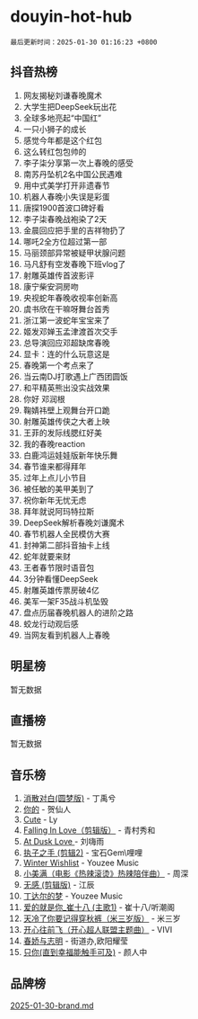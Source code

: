 # douyin-hot-hub

`最后更新时间：2025-01-30 01:16:23 +0800`

## 抖音热榜

1. 网友揭秘刘谦春晚魔术
1. 大学生把DeepSeek玩出花
1. 全球多地亮起“中国红”
1. 一只小狮子的成长
1. 感觉今年都是这个红包
1. 这么转红包包帅的
1. 李子柒分享第一次上春晚的感受
1. 南苏丹坠机2名中国公民遇难
1. 用中式美学打开非遗春节
1. 机器人春晚小失误是彩蛋
1. 唐探1900首波口碑好看
1. 李子柒春晚战袍染了2天
1. 金晨回应把手里的吉祥物扔了
1. 哪吒2全方位超过第一部
1. 马丽颈部异常被疑甲状腺问题
1. 马凡舒有空发春晚下班vlog了
1. 射雕英雄传首波影评
1. 康宁柴安洞房吻
1. 央视蛇年春晚收视率创新高
1. 虞书欣在干嘛呀舞台首秀
1. 浙江第一波蛇年宝宝来了
1. 姬发邓婵玉孟津渡首次交手
1. 总导演回应邓超缺席春晚
1. 显卡：连的什么玩意这是
1. 春晚第一个考点来了
1. 当云南DJ打歌遇上广西团圆饭
1. 和平精英熊出没实战效果
1. 你好 邓润根
1. 鞠婧祎壁上观舞台开口跪
1. 射雕英雄传侠之大者上映
1. 王菲的发际线腮红好美
1. 我的春晚reaction
1. 白鹿鸿运娃娃版新年快乐舞
1. 春节谁来都得拜年
1. 过年上点儿小节目
1. 被任敏的美甲美到了
1. 祝你新年无忧无虑
1. 拜年就说阿玛特拉斯
1. DeepSeek解析春晚刘谦魔术
1. 春节机器人全民模仿大赛
1. 封神第二部抖音抽卡上线
1. 蛇年就要来财
1. 王者春节限时语音包
1. 3分钟看懂DeepSeek
1. 射雕英雄传票房破4亿
1. 美军一架F35战斗机坠毁
1. 盘点历届春晚机器人的进阶之路
1. 蛟龙行动观后感
1. 当网友看到机器人上春晚

## 明星榜

暂无数据

## 直播榜

暂无数据

## 音乐榜

1. [消散对白(圆梦版)](https://sf5-hl-cdn-tos.douyinstatic.com/obj/tos-cn-ve-2774/og4jB5I5IizzoZVAAAzWgBMAsMDWoArfwBOiFs) - 丁禹兮
1. [你的](https://sf5-hl-cdn-tos.douyinstatic.com/obj/tos-cn-ve-2774/oYuIeKf42jB7sEV6B2upMdpYAgfrQWj0FeRegh) - 贺仙人
1. [Cute](https://sf5-hl-cdn-tos.douyinstatic.com/obj/tos-cn-ve-2774/o4IbIzHWKAAB4wsS5qMBRiiAlEBGTpQRNfFvuo) - Ly
1. [Falling In Love（剪辑版）](https://sf5-hl-cdn-tos.douyinstatic.com/obj/tos-cn-ve-2774/o8ajpA8zzgBPahbBIO8AcKGBLJezFCRd1wfP9f) - 青村秀和
1. [ At Dusk  Love ](https://sf5-hl-cdn-tos.douyinstatic.com/obj/tos-cn-ve-2774/o8CrpCf5CaYgI4ZrtQgMQAFEfuGqNnRSDQAPBc) - 刘嗨雨
1. [执子之手 (剪辑2)](https://sf5-hl-cdn-tos.douyinstatic.com/obj/tos-cn-ve-2774/oUoZLQjCc31XzqsBnBQUNgeKtYPBcgbFDwtfcu) - 宝石Gem\哩哩
1. [Winter Wishlist](https://sf5-hl-cdn-tos.douyinstatic.com/obj/tos-cn-ve-2774/oIIgUOeamCFCVAzxN6MFRLIBlLGpUqQxeeHrLE) - Youzee Music
1. [小美满（电影《热辣滚烫》热辣陪伴曲）](https://sf5-hl-cdn-tos.douyinstatic.com/obj/tos-cn-ve-2774/o0GAn2lSgfZIDUgtevCGDQYnFg4CwnrBaxbTZL) - 周深
1. [无感 (剪辑版)](https://sf5-hl-cdn-tos.douyinstatic.com/obj/tos-cn-ve-2774/o0eIsUzJBDlQaQFC5OFlgbMEZC1TFYBftOBn6p) - 江辰
1. [丁达尔的梦](https://sf5-hl-cdn-tos.douyinstatic.com/obj/tos-cn-ve-2774/oMU3WirUZBVQkAC9ccG5P2IQirziZM2RTInUY) - Youzee Music
1. [爱的就是你_崔十八 (主歌1)](https://sf5-hl-cdn-tos.douyinstatic.com/obj/tos-cn-ve-2774/oI5BO5DhFZ6UTcNCnZaOCBLtZ7WIMQGfgnXf5E) - 崔十八/听潮阁
1. [天冷了你要记得穿秋裤（米三岁版）](https://sf5-hl-cdn-tos.douyinstatic.com/obj/tos-cn-ve-2774/oQlIwVIDWiZ6BQilAorS7MA0AgCkQDvcZAdm1) - 米三岁
1. [开心往前飞（开心超人联盟主题曲）](https://sf3-cdn-tos.douyinstatic.com/obj/tos-cn-ve-2774/9d8fb7c82cf1421fb93a9fe925275e0a) - VIVI
1. [春娇与志明](https://sf3-cdn-tos.douyinstatic.com/obj/tos-cn-ve-2774/e530d8fceb7044b39707d7f9ff54add1) - 街道办,欧阳耀莹
1. [只你(直到幸福能触手可及)](https://sf5-hl-cdn-tos.douyinstatic.com/obj/tos-cn-ve-2774/o0lBkRDzFTeaVSUz3ZZSCBVtZ5DIMQGfgmEAuE) - 颜人中

## 品牌榜

[2025-01-30-brand.md](2025-01-30-brand.md)
